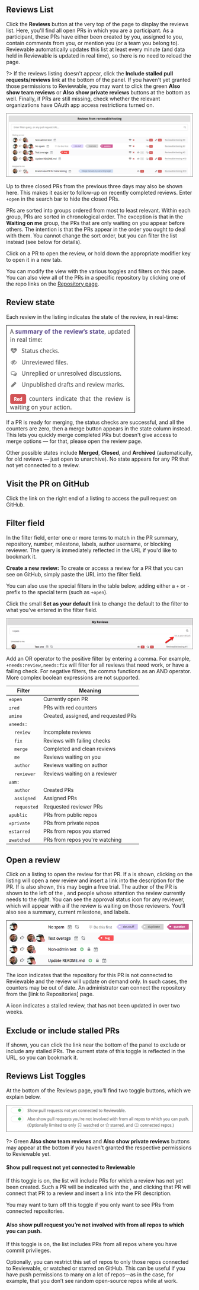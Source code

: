 
## Reviews List

Click the **Reviews** button at the very top of the page to display the reviews list. Here, you'll find all open PRs in which you are a participant. As a participant, these PRs have either been created by you, assigned to you, contain comments from you, or mention you (or a team you belong to). Reviewable automatically updates this list at least every minute (and data held in Reviewable is updated in real time), so there is no need to reload the page.

?> If the reviews listing doesn't appear, click the **Include stalled pull requests/reviews** link at the bottom of the panel. If you haven't yet granted those permissions to Reviewable, you may want to click the green **Also show team reviews** or **Also show private reviews** buttons at the bottom as well. Finally, if PRs are still missing, check whether the relevant organizations have OAuth app access restrictions turned on.

![reviewable reviews list](images/reviews_4.png)

Up to three closed PRs from the previous three days may also be shown here. This makes it easier to follow-up on recently completed reviews. Enter `+open` in the search bar to hide the closed PRs.

PRs are sorted into groups ordered from most to least relevant. Within each group, PRs are sorted in chronological order. The exception is that in the **Waiting on me** group, the PRs that are only waiting on you appear before others. The intention is that the PRs appear in the order you ought to deal with them. You cannot change the sort order, but you can filter the list instead (see below for details).

Click on a PR to open the review, or hold down the appropriate modifier key to open it in a new tab.

You can modify the view with the various toggles and filters on this page. You can also view all of the PRs in a specific repository by clicking one of the repo links on the [Repository page](repositories.md).


## Review state

Each review in the listing indicates the state of the review, in real-time:

![reviewable review state](images/reviews_5.png)

If a PR is ready for merging, the status checks are successful, and all the counters are zero, then a merge button appears in the state column instead.  This lets you quickly merge completed PRs but doesn't give access to merge options — for that, please open the review page.

Other possible states include **Merged**, **Closed**, and **Archived** (automatically, for old reviews — just open to unarchive). No state appears for any PR that not yet connected to a review.


## Visit the PR on GitHub

Click the link on the right end of a listing to access the pull request on GitHub.


## Filter field

In the filter field, enter one or more terms to match in the PR summary, repository, number, milestone, labels, author username, or blocking reviewer.  The query is immediately reflected in the URL if you'd like to bookmark it.

**Create a new review:** To create or access a review for a PR that you can see on GitHub, simply paste the URL into the filter field.

You can also use the special filters in the table below, adding either a `+` or `-` prefix to the special term (such as `+open`).

Click the small **Set as your default** link to change the default to the filter to what you've entered in the filter field.

![reviewable filter field](images/reviews_6.png)

Add an OR operator to the positive filter by entering a comma. For example, `+needs:review,needs:fix` will filter for all reviews that need work, or have a failing check. For negative filters, the comma functions as an AND operator. More complex boolean expressions are not supported.

| Filter | Meaning |
|------|---------|
| `±open` | Currently open PR |
| `±red` | PRs with red counters |
| `±mine` | Created, assigned, and requested PRs |
| `±needs:` | &nbsp; |
| &nbsp;&nbsp;&nbsp; `review` | Incomplete reviews |
| &nbsp;&nbsp;&nbsp; `fix` | Reviews with failing checks |
| &nbsp;&nbsp;&nbsp; `merge` | Completed and clean reviews |
| &nbsp;&nbsp;&nbsp; `me` | Reviews waiting on you |
| &nbsp;&nbsp;&nbsp; `author` | Reviews waiting on author |
| &nbsp;&nbsp;&nbsp; `reviewer` | Reviews waiting on a reviewer |
| `±am:` | &nbsp; |
| &nbsp;&nbsp;&nbsp; `author` | Created PRs |
| &nbsp;&nbsp;&nbsp; `assigned` | Assigned PRs |
| &nbsp;&nbsp;&nbsp; `requested` | Requested reviewer PRs |
| `±public` | PRs from public repos |
| `±private` | PRs from private repos |
| `±starred` | PRs from repos you starred |
| `±watched` | PRs from repos you're watching |


## Open a review

Click on a listing to open the review for that PR. If a <i class="fa fa-plus-circle" style="color: #85C88B"></i> is shown, clicking on the listing will open a new review and insert a link into the description for the PR. If <i class="fa fa-lock" style="color: #7D8084"></i> is also shown, this may begin a free trial. The author of the PR is shown to the left of the , and people whose attention the review currently needs to the right. You can see the approval status icon for any reviewer, which will appear with a <i class="fa fa-circle" style="color: #D87D7C"></i> if the review is waiting on those reviewers. You’ll also see a summary, current milestone, and labels.

![reviews list](images/reviews_10.png)

The <i class="fa fa-chain-broken" style="color: #7D8084"></i> icon indicates that the repository for this PR is not connected to Reviewable and the review will update on demand only. In such cases, the counters may be out of date. An administrator can connect the repository from the [link to Repositories] page.

A <i class="fa fa-calendar-times-o" style="color: #7D8084"></i> icon indicates a stalled review, that has not been updated in over two weeks.

## Exclude or include stalled PRs
If shown, you can click the link near the bottom of the panel to exclude or include any stalled PRs.  The current state of this toggle is reflected in the URL, so you can bookmark it.

## Reviews List Toggles
At the bottom of the Reviews page, you’ll find two toggle buttons, which we explain below.

![reviewable reviews list toggles](images/reviews_14.png)

?> Green **Also show team reviews** and **Also show private reviews** buttons may appear at the bottom if you haven't granted the respective permissions to Reviewable yet.


#### Show pull request not yet connected to Reviewable
If this toggle is on, the list will include PRs for which a review has not yet been created. Such a PR will be indicated with the <i class="fa fa-plus-circle" style="color: #85C88B"></i>, and clicking that PR will connect that PR to a review and insert a link into the PR description.

You may want to turn off this toggle if you only want to see PRs from connected repositories.

#### Also show pull request you’re not involved with from all repos to which you can push.
If this toggle is on, the list includes PRs from all repos where you have commit privileges.

Optionally, you can restrict this set of repos to only those repos connected to Reviewable, or watched or starred on GitHub. This can be useful if you have push permissions to many on a lot of repos—as in the case, for example, that you don’t see random open-source repos while at work.</td>
</tr>
</tbody>
</table>


